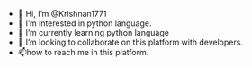 - 👋 Hi, I’m @Krishnan1771
- 👀 I’m interested in python language. 
- 🌱 I’m currently learning python language 
- 💞️ I’m looking to collaborate on this platform with developers.
- 📫how to reach me in this platform.

<!---
Krishnan1771/Krishnan1771 is a ✨ special ✨ repository because its `README.md` (this file) appears on your GitHub profile.
You can click the Preview link to take a look at your changes.
--->
